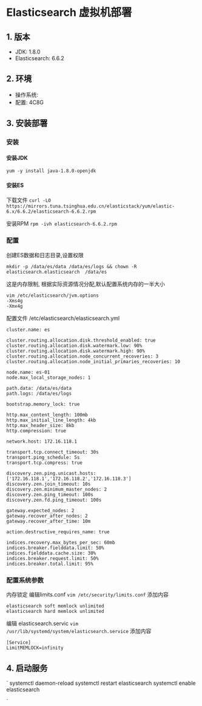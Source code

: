 # Elasticsearch 虚拟机部署

## 1. 版本

- JDK: 1.8.0
- Elasticsearch: 6.6.2

## 2. 环境
- 操作系统: 
- 配置: 4C8G


## 3. 安装部署
### 安装
#### 安装JDK

`yum -y install java-1.8.0-openjdk`

#### 安装ES

下载文件
`curl -LO https://mirrors.tuna.tsinghua.edu.cn/elasticstack/yum/elastic-6.x/6.6.2/elasticsearch-6.6.2.rpm`

安装RPM
`rpm -ivh elasticsearch-6.6.2.rpm`

### 配置
创建ES数据和日志目录,设置权限

```
mkdir -p /data/es/data /data/es/logs && chown -R elasticsearch.elasticsearch  /data/es
```

这是内存限制, 根据实际资源情况分配,默认配置系统内存的一半大小

```
vim /etc/elasticsearch/jvm.options
-Xms4g
-Xmx4g
```

配置文件 /etc/elasticsearch/elasticsearch.yml

```
cluster.name: es
 
cluster.routing.allocation.disk.threshold_enabled: true
cluster.routing.allocation.disk.watermark.low: 90%
cluster.routing.allocation.disk.watermark.high: 90%
cluster.routing.allocation.node_concurrent_recoveries: 3
cluster.routing.allocation.node_initial_primaries_recoveries: 10
 
node.name: es-01
node.max_local_storage_nodes: 1
 
path.data: /data/es/data
path.logs: /data/es/logs
 
bootstrap.memory_lock: true
 
http.max_content_length: 100mb
http.max_initial_line_length: 4kb
http.max_header_size: 8kb
http.compression: true
 
network.host: 172.16.118.1
 
transport.tcp.connect_timeout: 30s
transport.ping_schedule: 5s
transport.tcp.compress: true
 
discovery.zen.ping.unicast.hosts: ['172.16.118.1','172.16.118.2','172.16.118.3']
discovery.zen.join_timeout: 10s
discovery.zen.minimum_master_nodes: 2
discovery.zen.ping_timeout: 100s
discovery.zen.fd.ping_timeout: 100s
 
gateway.expected_nodes: 2
gateway.recover_after_nodes: 2
gateway.recover_after_time: 10m
 
action.destructive_requires_name: true
 
indices.recovery.max_bytes_per_sec: 60mb
indices.breaker.fielddata.limit: 50%
indices.fielddata.cache.size: 30%
indices.breaker.request.limit: 50%
indices.breaker.total.limit: 95%
```

### 配置系统参数
内存锁定
编辑limits.conf
`vim /etc/security/limits.conf`
添加内容
```
elasticsearch soft memlock unlimited 
elasticsearch hard memlock unlimited
```

编辑 elasticsearch.servic
`
vim /usr/lib/systemd/system/elasticsearch.service
`
添加内容
```
[Service]
LimitMEMLOCK=infinity
```

## 4. 启动服务

`
systemctl daemon-reload
systemctl restart elasticsearch
systemctl enable  elasticsearch

`

